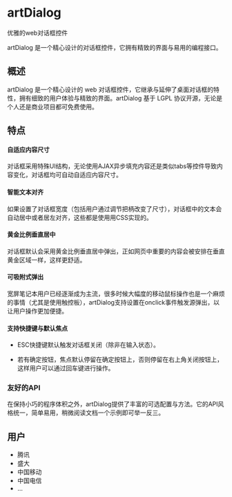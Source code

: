 artDialog
=========

优雅的web对话框控件

artDialog 是一个精心设计的对话框控件，它拥有精致的界面与易用的编程接口。

## 概述

artDialog 是一个精心设计的 web 对话框控件，它继承与延伸了桌面对话框的特性，拥有细致的用户体验与精致的界面。artDialog 基于 LGPL 协议开源，无论是个人还是商业项目都可免费使用。

## 特点

#### 自适应内容尺寸

对话框采用特殊UI结构，无论使用AJAX异步填充内容还是类似tabs等控件导致内容变化，对话框均可自动自适应内容尺寸。

#### 智能文本对齐

如果设置了对话框宽度（包括用户通过调节把柄改变了尺寸），对话框中的文本会自动居中或者居左对齐，这些都是使用用CSS实现的。

#### 黄金比例垂直居中

对话框默认会采用黄金比例垂直居中弹出，正如网页中重要的内容会被安排在垂直黄金区域一样，这样更舒适。

#### 可吸附式弹出

宽屏笔记本用户已经逐渐成为主流，很多时候大幅度的移动鼠标操作也是一个麻烦的事情（尤其是使用触控板），artDialog支持设置在onclick事件触发源弹出，以让用户操作更加便捷。

#### 支持快捷键与默认焦点

* ESC快捷键默认触发对话框关闭（除非在输入状态）。

* 若有确定按钮，焦点默认停留在确定按钮上，否则停留在右上角关闭按钮上，这样用户可以通过回车键进行操作。

### 友好的API

在保持小巧的程序体积之外，artDialog提供了丰富的可选配置与方法。它的API风格统一，简单易用，稍微阅读文档一个示例即可举一反三。

## 用户

* 腾讯
* 盛大
* 中国移动
* 中国电信
* ...